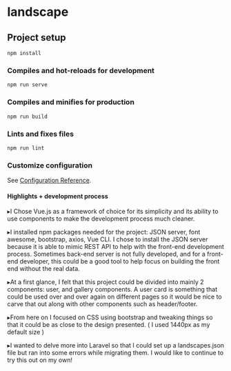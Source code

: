 # landscape

## Project setup
```
npm install
```

### Compiles and hot-reloads for development
```
npm run serve
```

### Compiles and minifies for production
```
npm run build
```

### Lints and fixes files
```
npm run lint
```

### Customize configuration
See [Configuration Reference](https://cli.vuejs.org/config/).


#### Highlights + development process
▸I Chose Vue.js as a framework of choice for its simplicity and its ability to use components to make the development process much cleaner.

▸I installed npm packages needed for the project: JSON server, font awesome, bootstrap, axios, Vue CLI. I chose to install the JSON server because it is able to mimic REST API to help with the front-end development process. Sometimes back-end server is not fully developed, and for a front-end developer, this could be a good tool to help focus on building the front end without the real data. 

▸At a first glance, I felt that this project could be divided into mainly 2 components: user, and gallery components. A user card is something that could be used over and over again on different pages so it would be nice to carve that out along with other components such as header/footer.

▸From here on I focused on CSS using bootstrap and tweaking things so that it could be as close to the design presented. ( I used 1440px as my default size )

▸I wanted to delve more into Laravel so that I could set up a landscapes.json file but ran into some errors while migrating them. I would like to continue to try this out on my own!
